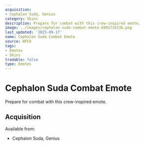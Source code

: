 ```yaml
---
acquisition:
- Cephalon Suda, Genius
category: Skins
description: Prepare for combat with this crew-inspired emote.
image: ../images/cephalon-suda-combat-emote-899173d33b.png
last_updated: '2025-09-17'
name: Cephalon Suda Combat Emote
source: WFCD
tags:
- Emotes
- Skins
tradable: false
type: Emotes
---
```


# Cephalon Suda Combat Emote

Prepare for combat with this crew-inspired emote.

## Acquisition

Available from:
- Cephalon Suda, Genius

